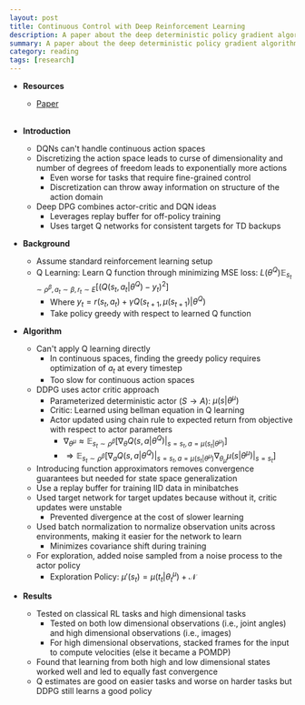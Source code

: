 ```yaml
---
layout: post
title: Continuous Control with Deep Reinforcement Learning
description: A paper about the deep deterministic policy gradient algorithm
summary: A paper about the deep deterministic policy gradient algorithm
category: reading
tags: [research]
---
```


* **Resources**
    - [Paper](https://arxiv.org/abs/1509.02971)
<br><br/>

* **Introduction**
    * DQNs can't handle continuous action spaces
    * Discretizing the action space leads to curse of dimensionality and number of degrees of freedom leads to exponentially more actions
        * Even worse for tasks that require fine-grained control
        * Discretization can throw away information on structure of the action domain
    * Deep DPG combines actor-critic and DQN ideas
        * Leverages replay buffer for off-policy training
        * Uses target Q networks for consistent targets for TD backups
* **Background**
    * Assume standard reinforcement learning setup
    * Q Learning: Learn Q function through minimizing MSE loss: $L(\theta^Q)\mathbb{E} _{s_t \sim \rho^\beta, a_t \sim \beta, r_t \sim E}[(Q(s_t, a_t \vert \theta^Q) - y_t)^2]$
        * Where $y_t = r(s_t, a_t) + \gamma Q(s _{t+1}, \mu(s _{t+1}) \vert \theta^Q)$
        * Take policy greedy with respect to learned Q function
* **Algorithm**
    * Can't apply Q learning directly
        * In continuous spaces, finding the greedy policy requires optimization of $a_t$ at every timestep
        * Too slow for continuous action spaces
    * DDPG uses actor critic approach
        * Parameterized deterministic actor ($S \rightarrow A$): $\mu(s \vert \theta^\mu)$
        * Critic: Learned using bellman equation in Q learning
        * Actor updated using chain rule to expected return from objective with respect to actor parameters
            * $\nabla _{\theta^\mu} \approx \mathbb{E} _{s_t \sim \rho^\beta}[\nabla _\theta Q(s,a \vert \theta^Q) \vert _{s = s_t, a = \mu(s_t \vert \theta^\mu)}]$
            * $\Rightarrow \mathbb{E} _{s_t \sim \rho^\beta}[\nabla _a Q(s,a \vert \theta^Q) \vert _{s = s_t, a = \mu(s_t \vert \theta^\mu)} \nabla _{\theta _\mu} \mu(s \vert \theta^\mu) \vert _{s = s_t}]$
    * Introducing function approximators removes convergence guarantees but needed for state space generalization
    * Use a replay buffer for training IID data in minibatches
    * Used target network for target updates because without it, critic updates were unstable
        * Prevented divergence at the cost of slower learning
    * Used batch normalization to normalize observation units across environments, making it easier for the network to learn
        * Minimizes covariance shift during training
    * For exploration, added noise sampled from a noise process to the actor policy
        * Exploration Policy: $\mu'(s_t) = \mu(t_t \vert \theta_t^\mu) + \mathcal{N}$ 
* **Results**
    * Tested on classical RL tasks and high dimensional tasks
        * Tested on both low dimensional observations (i.e., joint angles) and high dimensional observations (i.e., images)
        * For high dimensional observations, stacked frames for the input to compute velocities (else it became a POMDP) 
    * Found that learning from both high and low dimensional states worked well and led to equally fast convergence
    * Q estimates are good on easier tasks and worse on harder tasks but DDPG still learns a good policy